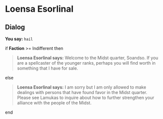 # Loensa Esorlinal
## Dialog

**You say:** `hail`



if **Faction** >= Indifferent then



>**Loensa Esorlinal says:** Welcome to the Midst quarter, Soandso. If you are a spellcaster of the younger ranks, perhaps you will find worth in something that I have for sale.


else



>**Loensa Esorlinal says:** I am sorry but I am only allowed to make dealings with persons that have found favor in the Midst quarter. Please see Lamukas to inquire about how to further strengthen your alliance with the people of the Midst.

end
